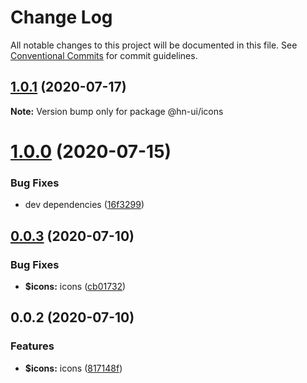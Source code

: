 # Change Log

All notable changes to this project will be documented in this file.
See [Conventional Commits](https://conventionalcommits.org) for commit guidelines.

## [1.0.1](https://github.com/hn-ui/hn-ui/compare/@hn-ui/icons@1.0.0...@hn-ui/icons@1.0.1) (2020-07-17)

**Note:** Version bump only for package @hn-ui/icons





# [1.0.0](https://github.com/hn-ui/hn-ui/compare/@hn-ui/icons@0.0.3...@hn-ui/icons@1.0.0) (2020-07-15)


### Bug Fixes

* dev dependencies ([16f3299](https://github.com/hn-ui/hn-ui/commit/16f3299af033fabac54c0b66fa3269e3759b37a3))





## [0.0.3](https://github.com/hn-ui/hn-ui/compare/@hn-ui/icons@0.0.2...@hn-ui/icons@0.0.3) (2020-07-10)


### Bug Fixes

* **$icons:** icons ([cb01732](https://github.com/hn-ui/hn-ui/commit/cb017320da72720662b555d852fd11d8df11713e))





## 0.0.2 (2020-07-10)


### Features

* **$icons:** icons ([817148f](https://github.com/hn-ui/hn-ui/commit/817148fda019764eaaf6021a292346cbceeb2ac5))
